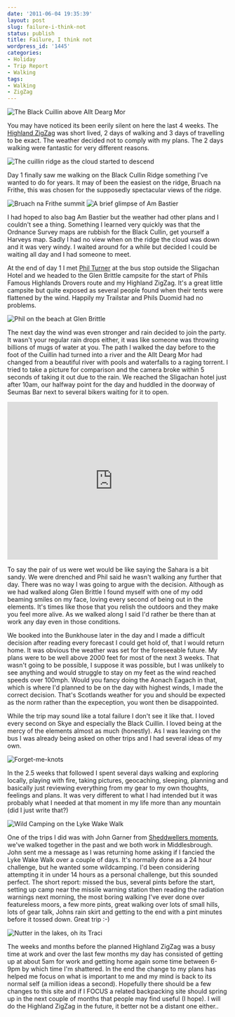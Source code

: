 ```yaml
---
date: '2011-06-04 19:35:39'
layout: post
slug: failure-i-think-not
status: publish
title: Failure, I think not
wordpress_id: '1445'
categories:
- Holiday
- Trip Report
- Walking
tags:
- Walking
- ZigZag
---
```


![The Black Cuillin above Allt Dearg Mor](http://dl.dropbox.com/u/2657852/website/images/IMG_20110509_092814-600x450.jpg) 

You may have noticed its been eerily silent on here the last 4 weeks. The [Highland ZigZag](http://www.stevenhorner.com/?p=1440) was short lived, 2 days of walking and 3 days of travelling to be exact. The weather decided not to comply with my plans. The 2 days walking were fantastic for very different reasons. 

![The cuillin ridge as the cloud started to descend](http://dl.dropbox.com/u/2657852/website/images/P1050445-600x450.jpg) 

Day 1 finally saw me walking on the Black Cullin Ridge something I've wanted to do for years. It may of been the easiest on the ridge, Bruach na Frithe, this was chosen for the supposedly spectacular views of the ridge. 

![Bruach na Frithe summit](http://dl.dropbox.com/u/2657852/website/images/IMG_20110509_114445-600x450.jpg) 
![A brief glimpse of Am Bastier](http://dl.dropbox.com/u/2657852/website/images/P1050448-600x450.jpg) 

I had hoped to also bag Am Bastier but the weather had other plans and I couldn't see a thing. Something I learned very quickly was that the Ordnance Survey maps are rubbish for the Black Cullin, get yourself a Harveys map. Sadly I had no view when on the ridge the cloud was down and it was very windy. I waited around for a while but decided I could be waiting all day and I had someone to meet. 

At the end of day 1 I met [Phil Turner](http://www.lightweightoutdoors.com/) at the bus stop outside the Sligachan Hotel and we headed to the Glen Brittle campsite for the start of Phils Famous Highlands Drovers route and my Highland ZigZag. It's a great little campsite but quite exposed as several people found when their tents were flattened by the wind. Happily my Trailstar and Phils Duomid had no problems. 

![Phil on the beach at Glen Brittle](http://dl.dropbox.com/u/2657852/website/images/IMG_20110509_175104-600x450.jpg) 

The next day the wind was even stronger and rain decided to join the party. It wasn't your regular rain drops either, it was like someone was throwing billions of mugs of water at you. The path I walked the day before to the foot of the Cuillin had turned into a river and the Allt Dearg Mor had changed from a beautiful river with pools and waterfalls to a raging torrent. I tried to take a picture for comparison and the camera broke within 5 seconds of taking it out due to the rain. We reached the Sligachan hotel just after 10am, our halfway point for the day and huddled in the doorway of Seumas Bar next to several bikers waiting for it to open.  

<iframe title="Twitvid video player" class="twitvid-player" type="text/html" width="480" height="360" src="http://www.twitvid.com/embed.php?guid=CEJ6N&#038;autoplay=0" frameborder="0"></iframe>

To say the pair of us were wet would be like saying the Sahara is a bit sandy. We were drenched and Phil said he wasn't walking any further that day. There was no way I was going to argue with the decision. Although as we had walked along Glen Brittle I found myself with one of my odd beaming smiles on my face, loving every second of being out in the elements. It's times like those that you relish the outdoors and they make you feel more alive. As we walked along I said I'd rather be there than at work any day even in those conditions. 

We booked into the Bunkhouse later in the day and I made a difficult decision after reading every forecast I could get hold of, that I would return home. It was obvious the weather was set for the foreseeable future. My plans were to be well above 2000 feet for most of the next 3 weeks. That wasn't going to be possible, I suppose it was possible, but I was unlikely to see anything and would struggle to stay on my feet as the wind reached speeds over 100mph. Would you fancy doing the Aonach Eagach in that, which is where I'd planned to be on the day with highest winds, I made the correct decision. That's Scotlands weather for you and should be expected as the norm rather than the expeception, you wont then be disappointed.

While the trip may sound like a total failure I don't see it like that. I loved every second on Skye and especially the Black Cuillin. I loved being at the mercy of the elements almost as much (honestly). As I was leaving on the bus I was already being asked on other trips and I had several ideas of my own. 

![Forget-me-knots](http://dl.dropbox.com/u/2657852/website/images/Weardale-Wander-034-600x450.jpg) 

In the 2.5 weeks that followed I spent several days walking and exploring locally, playing with fire, taking pictures, geocaching, sleeping, planning and basically just reviewing everything from my gear to my own thoughts, feelings and plans. It was very different to what I had intended but it was probably what I needed at that moment in my life more than any mountain (did I just write that?) 

![Wild Camping on the Lyke Wake Walk](http://dl.dropbox.com/u/2657852/website/images/Lyke-Wake-Walk-019-600x450.jpg) 

One of the trips I did was with John Garner from [Sheddwellers moments](http://sheddwellersmoments.blogspot.com/), we've walked together in the past and we both work in Middlesbrough. John sent me a message as I was returning home asking if I fancied the Lyke Wake Walk over a couple of days. It's normally done as a 24 hour challenge, but he wanted some wildcamping. I'd been considering attempting it in under 14 hours as a personal challenge, but this sounded perfect. The short report: missed the bus, several pints before the start, setting up camp near the missile warning station then reading the radiation warnings next morning, the most boring walking I've ever done over featureless moors, a few more pints, great walking over lots of small hills, lots of gear talk, Johns rain skirt and getting to the end with a pint minutes before it tossed down. Great trip :-) 

![Nutter in the lakes, oh its Traci](http://dl.dropbox.com/u/2657852/website/images/Glaramara-and-Allen-Crags-060-600x450.jpg) 

The weeks and months before the planned Highland ZigZag was a busy time at work and over the last few months my day has consisted of getting up at about 5am for work and getting home again some time between 6-9pm by which time I'm shattered. In the end the change to my plans has helped me focus on what is important to me and my mind is back to its normal self (a million ideas a second). Hopefully there should be a few changes to this site and if I FOCUS a related backpacking site should spring up in the next couple of months that people may find useful (I hope). I will do the Highland ZigZag in the future, it better not be a distant one either..
